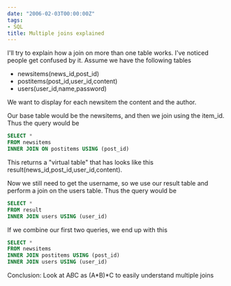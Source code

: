 ```yaml
---
date: "2006-02-03T00:00:00Z"
tags:
- SQL
title: Multiple joins explained
---
```

I'll try to explain how a join on more than one table works. I've noticed people get confused by it. Assume we have the following tables

* newsitems(news_id,post_id)
* postitems(post_id,user_id,content)
* users(user_id,name,password)

We want to display for each newsitem the content and the author. 

Our base table would be the newsitems, and then we join using the item_id. Thus the query would be

```sql
SELECT *
FROM newsitems
INNER JOIN ON postitems USING (post_id)
```

This returns a "virtual table" that has looks like this result(news_id,post_id,user_id,content). 

Now we still need to get the username, so we use our result table and perform a join on the users table. Thus the query would be

```sql
SELECT *
FROM result
INNER JOIN users USING (user_id)
```

If we combine our first two queries, we end up with this

```sql
SELECT *
FROM newsitems
INNER JOIN postitems USING (post_id)
INNER JOIN users USING (user_id)
```

Conclusion: Look at A*B*C as (A*B)*C to easily understand multiple joins
